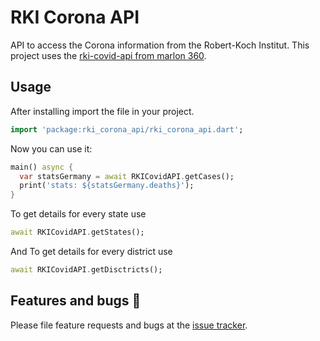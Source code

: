 # RKI Corona API

API to access the Corona information from the Robert-Koch Institut.
This project uses the [rki-covid-api from marlon 360][api].

## Usage

After installing import the file in your project.

```dart
import 'package:rki_corona_api/rki_corona_api.dart';
```

Now you can use it:

```dart
main() async {
  var statsGermany = await RKICovidAPI.getCases();
  print('stats: ${statsGermany.deaths}');
}
```

To get details for every state use

```dart
await RKICovidAPI.getStates();
```

And To get details for every district use

```dart
await RKICovidAPI.getDisctricts();
```

## Features and bugs 🐞

Please file feature requests and bugs at the [issue tracker][tracker].

[tracker]: https://github.com/RoundedInfinity/rki_corona_api/issues

[api]: https://github.com/marlon360/rki-covid-api
